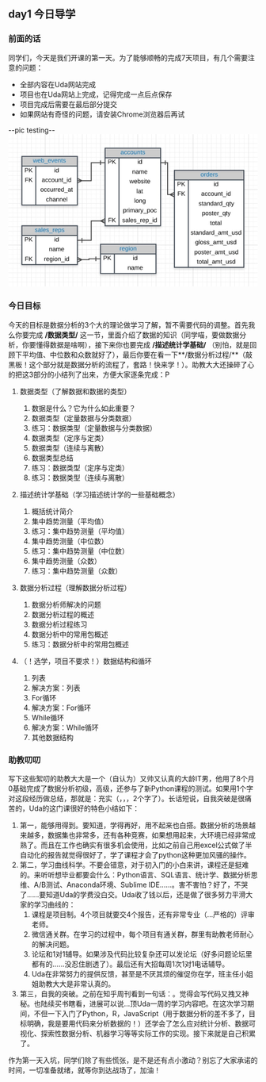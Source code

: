 ## day1 今日导学

### 前面的话

同学们，今天是我们开课的第一天。为了能够顺畅的完成7天项目，有几个需要注意的问题：

- 全部内容在Uda网站完成
- 项目也在Uda网站上完成，记得完成一点后点保存
- 项目完成后需要在最后部分提交
- 如果网站有奇怪的问题，请安装Chrome浏览器后再试

--pic testing--
![](media/15285031623501.jpg)



### 今日目标

今天的目标是数据分析的3个大的理论做学习了解，暂不需要代码的调整。首先我么你要完成 **/数据类型/** 这一节，里面介绍了数据的知识（同学喵，要做数据分析，你要懂得数据是啥啊），接下来你也要完成 **/描述统计学基础/** （别怕，就是回顾下平均值、中位数和众数就好了），最后你要在看一下**/数据分析过程/**（敲黑板！这个部分就是数据分析的流程了，套路！快来学！）。助教大大还操碎了心的把这3部分的小结列了出来，方便大家逐条完成：P

1. 数据类型（了解数据和数据的类型）
   1. 数据是什么？它为什么如此重要？
   2. 数据类型（定量数据与分类数据）
   3. 练习：数据类型（定量数据与分类数据）
   4. 数据类型（定序与定类）
   5. 数据类型（连续与离散）
   6. 数据类型总结
   7. 练习：数据类型（定序与定类）
   8. 练习：数据类型（连续与离散）

2. 描述统计学基础（学习描述统计学的一些基础概念）
   1. 概括统计简介
   2. 集中趋势测量（平均值）
   3. 练习：集中趋势测量（平均值）
   4. 集中趋势测量（中位数）
   5. 练习：集中趋势测量（中位数）
   6. 集中趋势测量（众数）
   7. 练习：集中趋势测量（众数）

3. 数据分析过程（理解数据分析过程）
   1. 数据分析师解决的问题
   2. 数据分析过程的概述
   3. 数据分析过程练习
   4. 数据分析中的常用包概述
   5. 练习：数据分析中的常用包概述

4. （！选学，项目不要求！）数据结构和循环

   1. 列表
   2. 解决方案：列表
   3. For循环
   4. 解决方案：For循环
   5. While循环
   6. 解决方案：While循环
   7. 其他数据结构

### 助教叨叨

   写下这些絮叨的助教大大是一个（自认为）又帅又认真的大龄IT男，他用了8个月0基础完成了数据分析初级，高级，还参与了新Python课程的测试。如果用1个字对这段经历做总结，那就是：充实（，，，2个字了）。长话短说，自我突破是很痛苦的，Uda的这门课很好的特色小结如下：

   1. 第一，能够用得到。要知道，学得再好，用不起来也白搭。数据分析的场景越来越多，数据集也非常多，还有各种竞赛，如果想用起来，大环境已经非常成熟了。而且在工作也确实有很多机会使用，比如之前自己用excel公式做了半自动化的报告就觉得很好了，学了课程才会了python这种更加风骚的操作。
   2. 第二，学习曲线科学。不要会错意，对于初入门的小白来讲，课程还是挺难的。来听听想毕业都要会什么：Python语言、SQL语言、统计学、数据分析思维、A/B测试、Anaconda环境、Sublime IDE……。害不害怕？好了，不哭了……要知道Uda的学费没白交。Uda收了钱以后，还是做了很多努力平滑大家的学习曲线的：
      1. 课程是项目制。4个项目就要交4个报告，还有非常专业（…严格的）评审老师。
      2. 微信通关群。在学习的过程中，每个项目有通关群，群里有助教老师耐心的解决问题。
      3. 论坛和1对1辅导。如果涉及代码比较复杂还可以发论坛（好多问题论坛里都有的……没忍住剧透了）。最后还有大招每周1次1对1电话辅导。
      4. Uda在非常努力的提供反馈，甚至是不厌其烦的催促你在学，班主任小姐姐助教大大是非常认真的。
   3. 第三，自我的突破。之前在知乎周刊看到一句话：。觉得会写代码又拽又神秘。也陆续买书瞎看，进展可以说…顶Uda一周的学习内容吧。在这次学习期间，不但一下入门了Python，R，JavaScript（用于数据分析的差不多了，目标明确，我是要用代码来分析数据的！）还学会了怎么应对统计分析、数据可视化、探索性数据分析、机器学习等等实际工作的实现。接下来就是自己积累了。

   作为第一天入坑，同学们除了有些慌张，是不是还有点小激动？别忘了大家承诺的时间，一切准备就绪，就等你到达战场了，加油！


